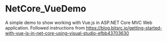 # NetCore_VueDemo
A simple demo to show working with Vue.js in ASP.NET Core MVC Web application.
Followed instructions from https://blog.bitsrc.io/getting-started-with-vue-js-in-net-core-using-visual-studio-efbb43703630
